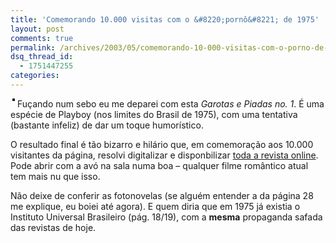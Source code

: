 ```yaml
---
title: 'Comemorando 10.000 visitas com o &#8220;pornô&#8221; de 1975'
layout: post
comments: true
permalink: /archives/2003/05/comemorando-10-000-visitas-com-o-porno-de-1975.html
dsq_thread_id:
  - 1751447255
categories:
---
```

<img src="//chester.me/img/blig/garotasepiadas.jpg" border="2" alt="" hspace="3" style="float:left; margin-right:4px;" />Fuçando num sebo eu me deparei com esta *Garotas e Piadas no. 1*. É uma espécie de Playboy (nos limites do Brasil de 1975), com uma tentativa (bastante infeliz) de dar um toque humorístico.

O resultado final é tão bizarro e hilário que, em comemoração aos 10.000 visitantes da página, resolvi digitalizar e disponbilizar [toda a revista online][1]. Pode abrir com a avó na sala numa boa &#8211; qualquer filme romântico atual tem mais nu que isso.

Não deixe de conferir as fotonovelas (se alguém entender a da página 28 me explique, eu boiei até agora). E quem diria que em 1975 já existia o Instituto Universal Brasileiro (pág. 18/19), com a **mesma** propaganda safada das revistas de hoje.

 [1]: /gep.html
